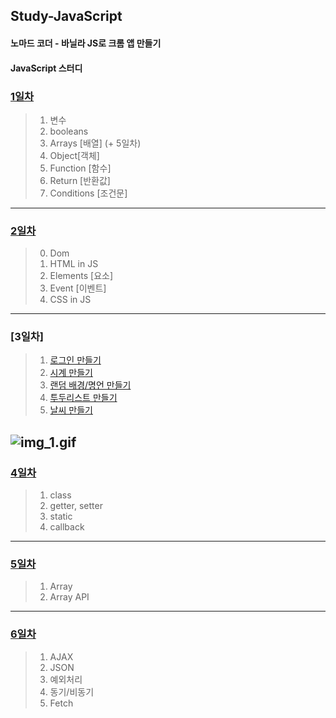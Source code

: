 ## Study-JavaScript
#### 노마드 코더 - 바닐라 JS로 크롬 앱 만들기
#### JavaScript 스터디

### [1일차](https://github.com/KangJeoungMi/Study-JavaScript/blob/master/markdown/day01.md)

> 1. 변수
> 2. booleans
> 3. Arrays [배열] (+ 5일차)
> 4. Object[객체]
> 5. Function [함수]
> 6. Return [반환값]
> 7. Conditions [조건문]
---

### [2일차](https://github.com/KangJeoungMi/Study-JavaScript/blob/master/markdown/day02.md)

> 0. Dom
> 1. HTML in JS
> 2. Elements [요소]
> 3. Event [이벤트]
> 4. CSS in JS
---

### [3일차]

> 1. [로그인 만들기](https://github.com/KangJeoungMi/Study-JavaScript/blob/master/markdown/Login.md)
> 2. [시계 만들기](https://github.com/KangJeoungMi/Study-JavaScript/blob/master/markdown/Clock.md)
> 3. [랜덤 배경/명언 만들기](https://github.com/KangJeoungMi/Study-JavaScript/blob/master/markdown/Bakcground-Quotes.md) 
> 4. [투두리스트 만들기](https://github.com/KangJeoungMi/Study-JavaScript/blob/master/markdown/TodoList.md)
> 5. [날씨 만들기](https://github.com/KangJeoungMi/Study-JavaScript/blob/master/markdown/weather.md)

![img_1.gif](/images/Day03/gif1.gif)
---

### [4일차](https://github.com/KangJeoungMi/Study-JavaScript/blob/master/markdown/day04.md)
> 1. class
> 2. getter, setter
> 3. static
> 4. callback

---

### [5일차](https://github.com/KangJeoungMi/Study-JavaScript/blob/master/markdown/day05.md)
> 1. Array
> 2. Array API

---

### [6일차](https://github.com/KangJeoungMi/Study-JavaScript/blob/master/markdown/day06.md)
> 1. AJAX
> 2. JSON
> 3. 예외처리
> 4. 동기/비동기
> 5. Fetch
